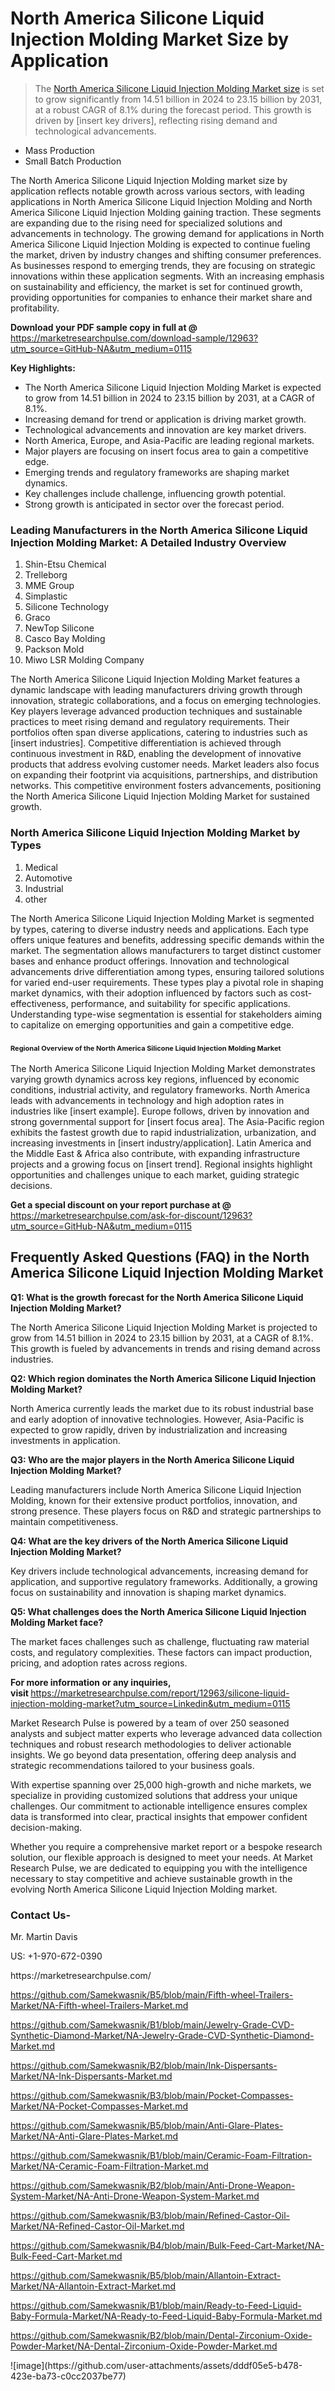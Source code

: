 <h1>North America Silicone Liquid Injection Molding Market&nbsp;Size by Application</h1><blockquote><p>The <a href="https://marketresearchpulse.com/download-sample/12963?utm_source=GitHub-NA&amp;utm_medium=0115">North America Silicone Liquid Injection Molding Market size</a> is set to grow significantly from 14.51 billion in 2024 to 23.15 billion by 2031, at a robust CAGR of 8.1% during the forecast period. This growth is driven by [insert key drivers], reflecting rising demand and technological advancements.</p></blockquote><ul><li>Mass Production<li> Small Batch Production</li></ul><p>The North America Silicone Liquid Injection Molding market size by application reflects notable growth across various sectors, with leading applications in North America Silicone Liquid Injection Molding and North America Silicone Liquid Injection Molding gaining traction. These segments are expanding due to the rising need for specialized solutions and advancements in technology. The growing demand for applications in North America Silicone Liquid Injection Molding is expected to continue fueling the market, driven by industry changes and shifting consumer preferences. As businesses respond to emerging trends, they are focusing on strategic innovations within these application segments. With an increasing emphasis on sustainability and efficiency, the market is set for continued growth, providing opportunities for companies to enhance their market share and profitability.</p><p><strong>Download your PDF sample copy in full at @ </strong><a href="https://marketresearchpulse.com/download-sample/12963?utm_source=GitHub-NA&amp;utm_medium=0115">https://marketresearchpulse.com/download-sample/12963?utm_source=GitHub-NA&amp;utm_medium=0115</a></p><p><strong>Key Highlights: </strong></p><ul><li>The North America Silicone Liquid Injection Molding Market is expected to grow from 14.51 billion in 2024 to 23.15 billion by 2031, at a CAGR of 8.1%.</li><li>Increasing demand for trend or application is driving market growth.</li><li>Technological advancements and innovation are key market drivers.</li><li>North America, Europe, and Asia-Pacific are leading regional markets.</li><li>Major players are focusing on insert focus area to gain a competitive edge.</li><li>Emerging trends and regulatory frameworks are shaping market dynamics.</li><li>Key challenges include challenge, influencing growth potential.</li><li>Strong growth is anticipated in sector over the forecast period.</li></ul><h3>Leading Manufacturers in the North America Silicone Liquid Injection Molding Market: A Detailed Industry Overview</h3><ol><li>Shin-Etsu Chemical</li><li>Trelleborg</li><li>MME Group</li><li>Simplastic</li><li>Silicone Technology</li><li>Graco</li><li>NewTop Silicone</li><li>Casco Bay Molding</li><li>Packson Mold</li><li>Miwo LSR Molding Company</li></ol><div class="flex max-w-full flex-col flex-grow"><div class="min-h-8 text-message flex w-full flex-col items-end gap-2 whitespace-normal break-words [.text-message+&amp;]:mt-5" dir="auto" data-message-author-role="assistant" data-message-id="fd8432e4-4910-450d-b182-61b7bfb0a01f" data-message-model-slug="gpt-4o"><div class="flex w-full flex-col gap-1 empty:hidden first:pt-[3px]"><div class="markdown prose w-full break-words dark:prose-invert light"><p>The North America Silicone Liquid Injection Molding Market features a dynamic landscape with leading manufacturers driving growth through innovation, strategic collaborations, and a focus on emerging technologies. Key players leverage advanced production techniques and sustainable practices to meet rising demand and regulatory requirements. Their portfolios often span diverse applications, catering to industries such as [insert industries]. Competitive differentiation is achieved through continuous investment in R&amp;D, enabling the development of innovative products that address evolving customer needs. Market leaders also focus on expanding their footprint via acquisitions, partnerships, and distribution networks. This competitive environment fosters advancements, positioning the North America Silicone Liquid Injection Molding Market for sustained growth.</p></div></div></div></div><h3>North America Silicone Liquid Injection Molding Market by Types</h3><ol><li>Medical<li> Automotive<li> Industrial<li> other</li></ol><div class="flex max-w-full flex-col flex-grow"><div class="min-h-8 text-message flex w-full flex-col items-end gap-2 whitespace-normal break-words [.text-message+&amp;]:mt-5" dir="auto" data-message-author-role="assistant" data-message-id="084470be-0bb7-4664-bddf-5156b4f41249" data-message-model-slug="gpt-4o-mini"><div class="flex w-full flex-col gap-1 empty:hidden first:pt-[3px]"><div class="markdown prose w-full break-words dark:prose-invert light"><p>The North America Silicone Liquid Injection Molding Market is segmented by types, catering to diverse industry needs and applications. Each type offers unique features and benefits, addressing specific demands within the market. The segmentation allows manufacturers to target distinct customer bases and enhance product offerings. Innovation and technological advancements drive differentiation among types, ensuring tailored solutions for varied end-user requirements. These types play a pivotal role in shaping market dynamics, with their adoption influenced by factors such as cost-effectiveness, performance, and suitability for specific applications. Understanding type-wise segmentation is essential for stakeholders aiming to capitalize on emerging opportunities and gain a competitive edge.</p></div></div></div></div><h3><span style="font-size: 11px;">Regional Overview of the North America Silicone Liquid Injection Molding Market</span></h3><div class="flex max-w-full flex-col flex-grow"><div class="min-h-8 text-message flex w-full flex-col items-end gap-2 whitespace-normal break-words [.text-message+&amp;]:mt-5" dir="auto" data-message-author-role="assistant" data-message-id="e9038762-ce64-4e30-91c9-9bd413514231" data-message-model-slug="gpt-4o-mini"><div class="flex w-full flex-col gap-1 empty:hidden first:pt-[3px]"><div class="markdown prose w-full break-words dark:prose-invert light"><p>The North America Silicone Liquid Injection Molding Market demonstrates varying growth dynamics across key regions, influenced by economic conditions, industrial activity, and regulatory frameworks. North America leads with advancements in technology and high adoption rates in industries like [insert example]. Europe follows, driven by innovation and strong governmental support for [insert focus area]. The Asia-Pacific region exhibits the fastest growth due to rapid industrialization, urbanization, and increasing investments in [insert industry/application]. Latin America and the Middle East &amp; Africa also contribute, with expanding infrastructure projects and a growing focus on [insert trend]. Regional insights highlight opportunities and challenges unique to each market, guiding strategic decisions.</p></div></div></div></div><p><strong>Get a special discount on your report purchase at @ </strong><a href="https://marketresearchpulse.com/ask-for-discount/12963?utm_source=GitHub-NA&amp;utm_medium=0115">https://marketresearchpulse.com/ask-for-discount/12963?utm_source=GitHub-NA&amp;utm_medium=0115</a></p><h2>Frequently Asked Questions (FAQ) in the North America Silicone Liquid Injection Molding Market</h2><p><strong>Q1: What is the growth forecast for the North America Silicone Liquid Injection Molding Market?</strong></p><p>The North America Silicone Liquid Injection Molding Market is projected to grow from 14.51 billion in 2024 to 23.15 billion by 2031, at a CAGR of 8.1%. This growth is fueled by advancements in trends and rising demand across industries.</p><p><strong>Q2: Which region dominates the North America Silicone Liquid Injection Molding Market?</strong></p><p>North America currently leads the market due to its robust industrial base and early adoption of innovative technologies. However, Asia-Pacific is expected to grow rapidly, driven by industrialization and increasing investments in application.</p><p><strong>Q3: Who are the major players in the North America Silicone Liquid Injection Molding Market?</strong></p><p>Leading manufacturers include North America Silicone Liquid Injection Molding, known for their extensive product portfolios, innovation, and strong presence. These players focus on R&amp;D and strategic partnerships to maintain competitiveness.</p><p><strong>Q4: What are the key drivers of the North America Silicone Liquid Injection Molding Market?</strong></p><p>Key drivers include technological advancements, increasing demand for application, and supportive regulatory frameworks. Additionally, a growing focus on sustainability and innovation is shaping market dynamics.</p><p><strong>Q5: What challenges does the North America Silicone Liquid Injection Molding Market face?</strong></p><p>The market faces challenges such as challenge, fluctuating raw material costs, and regulatory complexities. These factors can impact production, pricing, and adoption rates across regions.</p><p><strong>For more information or any inquiries, visit&nbsp;</strong><a href="https://marketresearchpulse.com/report/12963/silicone-liquid-injection-molding-market?utm_source=Linkedin&utm_medium=0115">https://marketresearchpulse.com/report/12963/silicone-liquid-injection-molding-market?utm_source=Linkedin&utm_medium=0115</a></p><p>Market Research Pulse is powered by a team of over 250 seasoned analysts and subject matter experts who leverage advanced data collection techniques and robust research methodologies to deliver actionable insights. We go beyond data presentation, offering deep analysis and strategic recommendations tailored to your business goals.</p><p>With expertise spanning over 25,000 high-growth and niche markets, we specialize in providing customized solutions that address your unique challenges. Our commitment to actionable intelligence ensures complex data is transformed into clear, practical insights that empower confident decision-making.</p><p>Whether you require a comprehensive market report or a bespoke research solution, our flexible approach is designed to meet your needs. At Market Research Pulse, we are dedicated to equipping you with the intelligence necessary to stay competitive and achieve sustainable growth in the evolving North America Silicone Liquid Injection Molding market.</p><h3><strong>Contact Us-</strong></h3><p>Mr. Martin Davis</p><p>US: +1-970-672-0390</p><p>https://marketresearchpulse.com/</p><p><a href="https://github.com/Samekwasnik/B5/blob/main/Fifth-wheel-Trailers-Market/NA-Fifth-wheel-Trailers-Market.md">https://github.com/Samekwasnik/B5/blob/main/Fifth-wheel-Trailers-Market/NA-Fifth-wheel-Trailers-Market.md</a></p><p><a href="https://github.com/Samekwasnik/B1/blob/main/Jewelry-Grade-CVD-Synthetic-Diamond-Market/NA-Jewelry-Grade-CVD-Synthetic-Diamond-Market.md">https://github.com/Samekwasnik/B1/blob/main/Jewelry-Grade-CVD-Synthetic-Diamond-Market/NA-Jewelry-Grade-CVD-Synthetic-Diamond-Market.md</a></p><p><a href="https://github.com/Samekwasnik/B2/blob/main/Ink-Dispersants-Market/NA-Ink-Dispersants-Market.md">https://github.com/Samekwasnik/B2/blob/main/Ink-Dispersants-Market/NA-Ink-Dispersants-Market.md</a></p><p><a href="https://github.com/Samekwasnik/B3/blob/main/Pocket-Compasses-Market/NA-Pocket-Compasses-Market.md">https://github.com/Samekwasnik/B3/blob/main/Pocket-Compasses-Market/NA-Pocket-Compasses-Market.md</a></p><p><a href="https://github.com/Samekwasnik/B5/blob/main/Anti-Glare-Plates-Market/NA-Anti-Glare-Plates-Market.md">https://github.com/Samekwasnik/B5/blob/main/Anti-Glare-Plates-Market/NA-Anti-Glare-Plates-Market.md</a></p><p><a href="https://github.com/Samekwasnik/B1/blob/main/Ceramic-Foam-Filtration-Market/NA-Ceramic-Foam-Filtration-Market.md">https://github.com/Samekwasnik/B1/blob/main/Ceramic-Foam-Filtration-Market/NA-Ceramic-Foam-Filtration-Market.md</a></p><p><a href="https://github.com/Samekwasnik/B2/blob/main/Anti-Drone-Weapon-System-Market/NA-Anti-Drone-Weapon-System-Market.md">https://github.com/Samekwasnik/B2/blob/main/Anti-Drone-Weapon-System-Market/NA-Anti-Drone-Weapon-System-Market.md</a></p><p><a href="https://github.com/Samekwasnik/B3/blob/main/Refined-Castor-Oil-Market/NA-Refined-Castor-Oil-Market.md">https://github.com/Samekwasnik/B3/blob/main/Refined-Castor-Oil-Market/NA-Refined-Castor-Oil-Market.md</a></p><p><a href="https://github.com/Samekwasnik/B4/blob/main/Bulk-Feed-Cart-Market/NA-Bulk-Feed-Cart-Market.md">https://github.com/Samekwasnik/B4/blob/main/Bulk-Feed-Cart-Market/NA-Bulk-Feed-Cart-Market.md</a></p><p><a href="https://github.com/Samekwasnik/B5/blob/main/Allantoin-Extract-Market/NA-Allantoin-Extract-Market.md">https://github.com/Samekwasnik/B5/blob/main/Allantoin-Extract-Market/NA-Allantoin-Extract-Market.md</a></p><p><a href="https://github.com/Samekwasnik/B1/blob/main/Ready-to-Feed-Liquid-Baby-Formula-Market/NA-Ready-to-Feed-Liquid-Baby-Formula-Market.md">https://github.com/Samekwasnik/B1/blob/main/Ready-to-Feed-Liquid-Baby-Formula-Market/NA-Ready-to-Feed-Liquid-Baby-Formula-Market.md</a></p><p><a href="https://github.com/Samekwasnik/B2/blob/main/Dental-Zirconium-Oxide-Powder-Market/NA-Dental-Zirconium-Oxide-Powder-Market.md">https://github.com/Samekwasnik/B2/blob/main/Dental-Zirconium-Oxide-Powder-Market/NA-Dental-Zirconium-Oxide-Powder-Market.md</a></p>
![image](https://github.com/user-attachments/assets/dddf05e5-b478-423e-ba73-c0cc2037be77)

